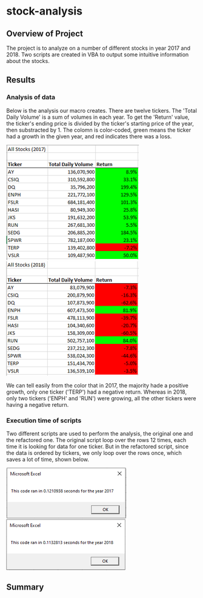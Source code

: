 # stock-analysis

## Overview of Project
The project is to analyze on a number of different stocks in year 2017 and 2018. Two scripts are created in VBA to output some intuitive information about the stocks. 

## Results

### Analysis of data
Below is the analysis our macro creates. There are twelve tickers. The 'Total Daily Volume' is a sum of volumes in each year. To get the 'Return' value, the ticker's ending price is divided by the ticker's starting price of the year, then substracted by 1. The colomn is color-coded, green means the ticker had a growth in the given year, and red indicates there was a loss. 

![fig1](Resources/All_Stocks_2017.PNG)
![fig2](Resources/All_Stocks_2018.PNG)

We can tell easily from the color that in 2017, the majority hade a positive growth, only one ticker ('TERP') had a negative return. Whereas in 2018, only two tickers ('ENPH' and 'RUN') were growing, all the other tickers were having a negative return. 

### Execution time of scripts
Two different scripts are used to perform the analysis, the original one and the refactored one. The original script loop over the rows 12 times, each time it is looking for data for one ticker. But in the refactored script, since the data is ordered by tickers, we only loop over the rows once, which saves a lot of time, shown below.

![fig1](resources/VBA_Challenge_2017.PNG)
![fig1](resources/VBA_Challenge_2018.PNG)




## Summary

